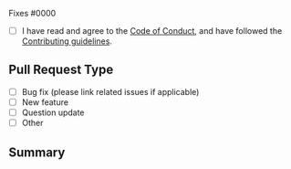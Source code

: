 <!--
Thank you for opening this pull request! Your help is much appreciated.
Please choose the PR Type and give as many details as possible about your PR.
-->

Fixes #0000 <!-- link to issue if one exists -->

- [ ] I have read and agree to the [Code of Conduct](https://github.com/eduardconstantin/azure-fundamentals/blob/main/CODE_OF_CONDUCT.md), and have followed the [Contributing guidelines](https://github.com/eduardconstantin/azure-fundamentals/blob/main/CONTRIBUTING.md).

## Pull Request Type

<!-- Please delete options that are not relevant -->

- [ ] Bug fix (please link related issues if applicable)
- [ ] New feature
- [ ] Question update
- [ ] Other

## Summary

<!--
 Detailed explanation for the changes of your pull request
-->
